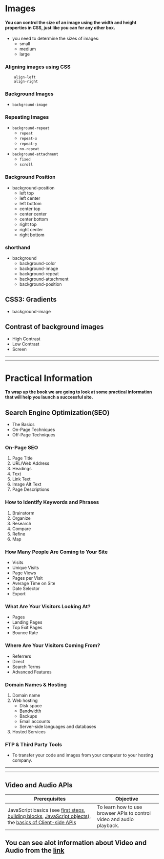 # Images

#### You can control the size of an image using the width and height properties in CSS, just like you can for any other box.

* you need to determine the sizes of images:
    * small
    * medium
    * large

### Aligning images using CSS

        align-left 
        align-right

### Background Images
    
* `background-image`

### Repeating Images
* `background-repeat`
    * `repeat`
    * `repeat-x`
    * `repeat-y`
    * `no-repeat`
* `background-attachment`
    * `fixed`
    * `scroll`

### Background Position
* background-position
    * left top
    * left center
    * left bottom
    * center top
    * center center
    * center bottom
    * right top
    * right center
    * right bottom

### shorthand
* background
    * background-color
    * background-image
    * background-repeat
    * background-attachment
    * background-position


## CSS3: Gradients
* background-image

## Contrast of background images
* High Contrast
* Low Contrast
* Screen

---
---

# Practical Information
#### To wrap up the book we are going to look at some practical information that will help you launch a successful site.

## Search Engine Optimization(SEO)
* The Basics
* On-Page Techniques
* Off-Page Techniques

### On-Page SEO
1. Page Title
2. URL/Web Address
3. Headings
4. Text
5. Link Text
6. Image Alt Text
7. Page Descriptions

### How to Identify Keywords and Phrases
1. Brainstorm
2. Organize
3. Research
4. Compare
5. Refine
6. Map

### How Many People Are Coming to Your Site
* Visits
* Unique Visits
* Page Views
* Pages per Visit
* Average Time on Site
* Date Selector
* Export

### What Are Your Visitors Looking At?
* Pages
* Landing Pages
* Top Exit Pages
* Bounce Rate

### Where Are Your Visitors Coming From?
* Referrers
* Direct
* Search Terms
* Advanced Features

### Domain Names & Hosting
1. Domain name
2. Web hosting
    * Disk space
    * Bandwidth
    * Backups
    * Email accounts
    * Server-side languages and databases
3. Hosted Services

### FTP & Third Party Tools
* To transfer your code and images from your computer to your hosting company.

---
---

## Video and Audio APIs
|Prerequisites|Objective |
|--|--|	
|JavaScript basics (see [first steps](https://developer.mozilla.org/en-US/docs/Learn/JavaScript/First_steps), [building blocks](https://developer.mozilla.org/en-US/docs/Learn/JavaScript/Building_blocks), [JavaScript objects](https://developer.mozilla.org/en-US/docs/Learn/JavaScript/Objects)), the [basics of Client-side APIs](https://developer.mozilla.org/en-US/docs/Learn/JavaScript/Client-side_web_APIs/Introduction)| To learn how to use browser APIs to control video and audio playback.|



## You can see alot information about Video and Audio from the  [link](https://developer.mozilla.org/en-US/docs/Learn/JavaScript/Client-side_web_APIs/Video_and_audio_APIs)